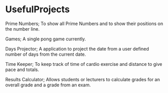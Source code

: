 UsefulProjects
============

Prime Numbers;
To show all Prime Numbers and to show their positions on the number line.

Games;
A single pong game currently.

Days Projector;
A application to project the date from a user defined number of days from the current date.

Time Keeper;
To keep track of time of cardio exercise and distance to give pace and totals.

Results Calculator;
Allows students or lecturers to calculate grades for an overall grade and a grade from an exam.
